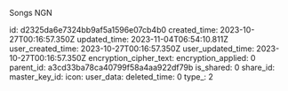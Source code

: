 Songs NGN

id: d2325da6e7324bb9af5a1596e07cb4b0
created_time: 2023-10-27T00:16:57.350Z
updated_time: 2023-11-04T06:54:10.811Z
user_created_time: 2023-10-27T00:16:57.350Z
user_updated_time: 2023-10-27T00:16:57.350Z
encryption_cipher_text: 
encryption_applied: 0
parent_id: a3cd33ba78ca40799f58a4aa922df79b
is_shared: 0
share_id: 
master_key_id: 
icon: 
user_data: 
deleted_time: 0
type_: 2